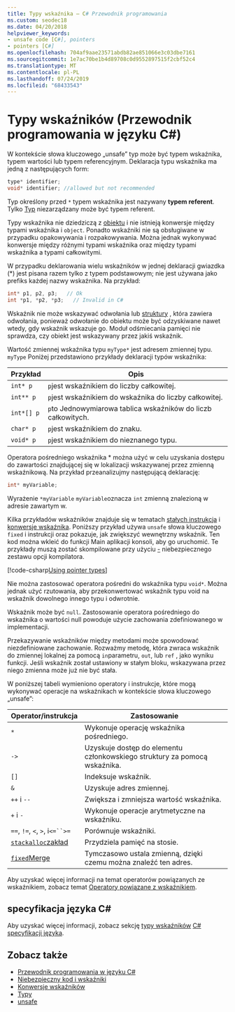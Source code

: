 ```yaml
---
title: Typy wskaźnika — C# Przewodnik programowania
ms.custom: seodec18
ms.date: 04/20/2018
helpviewer_keywords:
- unsafe code [C#], pointers
- pointers [C#]
ms.openlocfilehash: 704af9aae23571abdb82ae851066e3c03dbe7161
ms.sourcegitcommit: 1e7ac70be1b4d89708c0d9552897515f2cbf52c4
ms.translationtype: MT
ms.contentlocale: pl-PL
ms.lasthandoff: 07/24/2019
ms.locfileid: "68433543"
---
```

# <a name="pointer-types-c-programming-guide"></a>Typy wskaźników (Przewodnik programowania w języku C#)

W kontekście słowa kluczowego „unsafe” typ może być typem wskaźnika, typem wartości lub typem referencyjnym. Deklaracja typu wskaźnika ma jedną z następujących form:

``` csharp
type* identifier;
void* identifier; //allowed but not recommended
```

Typ określony przed `*` typem wskaźnika jest nazywany **typem referent**. Tylko [Typ](../../language-reference/builtin-types/unmanaged-types.md) niezarządzany może być typem referent.

Typy wskaźnika nie dziedziczą z [obiektu](../../language-reference/keywords/object.md) i nie istnieją konwersje między typami wskaźnika i `object`. Ponadto wskaźniki nie są obsługiwane w przypadku opakowywania i rozpakowywania. Można jednak wykonywać konwersje między różnymi typami wskaźnika oraz między typami wskaźnika a typami całkowitymi.

W przypadku deklarowania wielu wskaźników w jednej deklaracji gwiazdka (*) jest pisana razem tylko z typem podstawowym; nie jest używana jako prefiks każdej nazwy wskaźnika. Na przykład:

```csharp
int* p1, p2, p3;   // Ok
int *p1, *p2, *p3;   // Invalid in C#
```

Wskaźnik nie może wskazywać odwołania lub [struktury](../../language-reference/keywords/struct.md) , która zawiera odwołania, ponieważ odwołanie do obiektu może być odzyskiwane nawet wtedy, gdy wskaźnik wskazuje go. Moduł odśmiecania pamięci nie sprawdza, czy obiekt jest wskazywany przez jakiś wskaźnik.

Wartość zmiennej wskaźnika typu `myType*` jest adresem zmiennej typu. `myType` Poniżej przedstawiono przykłady deklaracji typów wskaźnika:

|Przykład|Opis|
|-------------|-----------------|
|`int* p`|`p`jest wskaźnikiem do liczby całkowitej.|
|`int** p`|`p`jest wskaźnikiem do wskaźnika do liczby całkowitej.|
|`int*[] p`|`p`to Jednowymiarowa tablica wskaźników do liczb całkowitych.|
|`char* p`|`p`jest wskaźnikiem do znaku.|
|`void* p`|`p`jest wskaźnikiem do nieznanego typu.|

Operatora pośredniego wskaźnika * można użyć w celu uzyskania dostępu do zawartości znajdującej się w lokalizacji wskazywanej przez zmienną wskaźnikową. Na przykład przeanalizujmy następującą deklarację:

```csharp
int* myVariable;
```

Wyrażenie `*myVariable` `myVariable`oznacza `int` zmienną znalezioną w adresie zawartym w.

Kilka przykładów wskaźników znajduje się w tematach [stałych instrukcja](../../language-reference/keywords/fixed-statement.md) i [konwersje wskaźnika](../../programming-guide/unsafe-code-pointers/pointer-conversions.md). Poniższy przykład używa `unsafe` słowa kluczowego `fixed` i instrukcji oraz pokazuje, jak zwiększyć wewnętrzny wskaźnik.  Ten kod można wkleić do funkcji Main aplikacji konsoli, aby go uruchomić. Te przykłady muszą zostać skompilowane przy użyciu [-](../../language-reference/compiler-options/unsafe-compiler-option.md) niebezpiecznego zestawu opcji kompilatora.

[!code-csharp[Using pointer types](../../../../samples/snippets/csharp/keywords/FixedKeywordExamples.cs#5)]

Nie można zastosować operatora pośredni do wskaźnika typu `void*`. Można jednak użyć rzutowania, aby przekonwertować wskaźnik typu void na wskaźnik dowolnego innego typu i odwrotnie.

Wskaźnik może być `null`. Zastosowanie operatora pośredniego do wskaźnika o wartości null powoduje użycie zachowania zdefiniowanego w implementacji.

Przekazywanie wskaźników między metodami może spowodować niezdefiniowane zachowanie. Rozważmy metodę, która zwraca wskaźnik do zmiennej lokalnej za pomocą `in`parametru, `out`, lub `ref` , jako wyniku funkcji. Jeśli wskaźnik został ustawiony w stałym bloku, wskazywana przez niego zmienna może już nie być stała.

W poniższej tabeli wymieniono operatory i instrukcje, które mogą wykonywać operacje na wskaźnikach w kontekście słowa kluczowego „unsafe”:

|Operator/instrukcja|Zastosowanie|
|-------------------------|---------|
|`*`|Wykonuje operację wskaźnika pośredniego.|
|`->`|Uzyskuje dostęp do elementu członkowskiego struktury za pomocą wskaźnika.|
|`[]`|Indeksuje wskaźnik.|
|`&`|Uzyskuje adres zmiennej.|
|`++` i `--`|Zwiększa i zmniejsza wartość wskaźnika.|
|`+` i `-`|Wykonuje operacje arytmetyczne na wskaźniku.|
|`==`, `!=`, `<`, `>`, i`<=``>=`|Porównuje wskaźniki.|
|[`stackalloc`zakład](../../language-reference/operators/stackalloc.md)|Przydziela pamięć na stosie.|
|[`fixed`Merge](../../language-reference/keywords/fixed-statement.md)|Tymczasowo ustala zmienną, dzięki czemu można znaleźć ten adres.|

Aby uzyskać więcej informacji na temat operatorów powiązanych ze wskaźnikiem, zobacz temat [Operatory powiązane z wskaźnikiem](../../language-reference/operators/pointer-related-operators.md).

## <a name="c-language-specification"></a>specyfikacja języka C#

Aby uzyskać więcej informacji, zobacz sekcję [typy wskaźników](~/_csharplang/spec/unsafe-code.md#pointer-types) [ C# specyfikacji języka](~/_csharplang/spec/introduction.md).

## <a name="see-also"></a>Zobacz także

- [Przewodnik programowania w języku C#](../index.md)
- [Niebezpieczny kod i wskaźniki](index.md)
- [Konwersje wskaźników](pointer-conversions.md)
- [Typy](../../language-reference/keywords/types.md)
- [unsafe](../../language-reference/keywords/unsafe.md)
